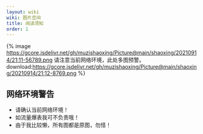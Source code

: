 ```yaml
---
layout: wiki
wiki: 图片空间
title: 阅读须知
order: 1
---
```

{% image https://gcore.jsdelivr.net/gh/muzishaoxing/Picture@main/shaoxing/20210914/21:11-56789.png 请注意当前网络环境，此处多图预警。 download:https://gcore.jsdelivr.net/gh/muzishaoxing/Picture@main/shaoxing/20210914/21:12-8769.png
 %}
## 网络环境警告
- 请确认当前网络环境！
- 如流量爆表我可不负责哦！
- 由于我比较懒，所有图都是原图，勿怪！

